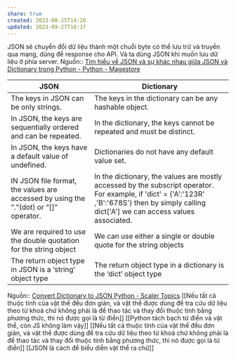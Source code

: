 ```yaml
---
share: true
created: 2023-08-25T14:20
updated: 2023-09-27T16:17
---
```

JSON sẽ chuyển đổi dữ liệu thành một chuỗi byte có thể lưu trữ và truyền qua mạng, dùng để response cho API. Và ta dùng JSON khi muốn lưu dữ liệu ở phía server.
Nguồn:: [Tìm hiểu về JSON và sự khác nhau giữa JSON và Dictionary trong Python - Python - Magestore](https://stories.magestore.com/t/tim-hi-u-v-json-va-s-khac-nhau-gi-a-json-va-dictionary-trong-python/1247#:~:text=Dictionary%20trong%20Python%20được%20hiểu,dùng%20để%20response%20cho%20API%2e)

| JSON                                                                                 | Dictionary                                                                                                                                                                                       |
| ------------------------------------------------------------------------------------ | ------------------------------------------------------------------------------------------------------------------------------------------------------------------------------------------------ |
| The keys in JSON can be only strings.                                                | The keys in the dictionary can be any hashable object.                                                                                                                                           |
| In JSON, the keys are sequentially ordered and can be repeated.                      | In the dictionary, the keys cannot be repeated and must be distinct.                                                                                                                             |
| In JSON, the keys have a default value of undefined.                                 | Dictionaries do not have any default value set.                                                                                                                                                  |
| IN JSON file format, the values are accessed by using the “.”(dot) or “[]” operator. | In the dictionary, the values are mostly accessed by the subscript operator. For example, if 'dict' = {'A':'123R' ,'B':'678S'} then by simply calling dict['A'] we can access values associated. |
| We are required to use the double quotation for the string object                    | We can use either a single or double quote for the string objects                                                                                                                                |
| The return object type in JSON is a ‘string’ object type                             | The return object type in a dictionary is the ‘dict’ object type                                                                                                                                 |
Nguồn:: [Convert Dictionary to JSON Python - Scaler Topics](https://www.scaler.com/topics/convert-dictionary-to-json-python/#:~:text=Difference%20between%20dict%20and%20JSON&text=The%20keys%20in%20JSON%20can,repeated%20and%20must%20be%20distinct%2e)
[[Nếu tất cả thuộc tính của vật thể đều đơn giản, và vật thể được dùng để tra cứu dữ liệu theo từ khoá chứ không phải là để thao tác và thay đổi thuộc tính bằng phương thức, thì nó được gọi là từ điển]]
[[Python tách bạch từ điển và vật thể, còn JS không làm vậy]]
[[Nếu tất cả thuộc tính của vật thể đều đơn giản, và vật thể được dùng để tra cứu dữ liệu theo từ khoá chứ không phải là để thao tác và thay đổi thuộc tính bằng phương thức, thì nó được gọi là từ điển]]
[[JSON là cách để biểu diễn vật thể ra chữ]]
